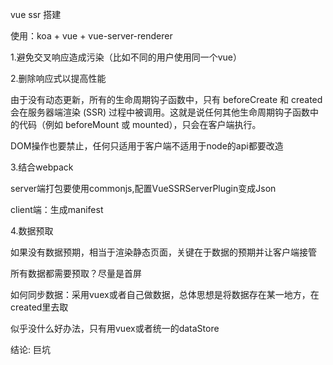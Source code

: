 vue ssr 搭建

使用：koa + vue + vue-server-renderer

1.避免交叉响应造成污染（比如不同的用户使用同一个vue）

2.删除响应式以提高性能

由于没有动态更新，所有的生命周期钩子函数中，只有 beforeCreate 和 created 会在服务器端渲染 (SSR) 过程中被调用。这就是说任何其他生命周期钩子函数中的代码（例如 beforeMount 或 mounted），只会在客户端执行。

DOM操作也要禁止，任何只适用于客户端不适用于node的api都要改造

3.结合webpack

server端打包要使用commonjs,配置VueSSRServerPlugin变成Json

client端：生成manifest

4.数据预取

如果没有数据预期，相当于渲染静态页面，关键在于数据的预期并让客户端接管

所有数据都需要预取？尽量是首屏

如何同步数据：采用vuex或者自己做数据，总体思想是将数据存在某一地方，在created里去取

似乎没什么好办法，只有用vuex或者统一的dataStore

结论: 巨坑
